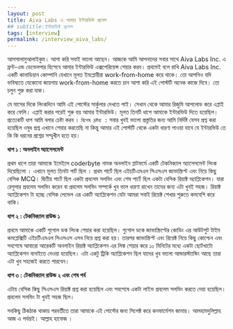 ```yaml
---
layout: post
title: Aiva Labs এ আমার ইন্টারভিউ প্রসেস
## subtitle:ইন্টারভিউ প্রসেস
tags: [interview]
permalink: /interview_aiva_labs/
---
```


আসসালামুআলাইকুম। আশা করি সবাই ভালো আছেন। আজকে আমি আপনাদের সবার সাথে Aiva Labs Inc. এ ফ্রন্ট-এন্ড ডেভেলপার হিসেবে আমার ইন্টারভিউ এক্সপেরিয়েন্স শেয়ার করব। প্রথমেই বলে রাখি Aiva Labs Inc. একটি কানাডিয়ান কোম্পানি যেখানে মূলত ইমপ্লোয়ীরা work-from-home করে থাকে। তো আপনিও যদি ভবিষ্যতে যেকোনো জায়গায় work-from-home করতে চান আশা করি এই পোস্টটি অনেক কাজে দিবে। তো চলুন শুরু করা যাক। 

মে মাসের দিকে লিংকদিনে আমি এই পোস্টের সার্কুলার দেখতে পাই। সেখান থেকে আমার রিজুমি আপলোড করে এপ্লাই করে ফেলি। এপ্লাই করার পরেই শুরু হয় আমার ইন্টারভিউ। মূলত তিনটি ধাপে আমাকে ইন্টারভিউ দিতে হয়েছিল। প্রত্যেকটি ধাপ আমি বলার চেষ্টা করব । 
`বিশেষ দ্রষ্টব্য :` সবার খুবই ভালো প্রস্তুতির জন্য আমি নির্দিষ্ট যেসব প্রশ্ন করা হয়েছিল ওষুধ প্রশ্ন এখানে শেয়ার করতেছি না কিন্তু আমার এই পোস্টটি থেকে একটা ধারণা পাওয়া যাবে যে ইন্টারভিউ তে কি কি ধরনের প্রশ্নের সম্মুখীন হতে হয়।

**ধাপ ১ : অনলাইন অ্যাসেসমেন্ট**

প্রথম ধাপে তারা আমাকে ইমেইলে coderbyte নামক অনলাইন প্লাটফর্মে একটি টেকনিক্যাল অ্যাসেসমেন্ট লিংক দিয়েছিলো । এখানে মূলত তিনটা পার্ট ছিল । প্রথম পার্টে ছিল এইচটিএমএল সিএসএস জাভাস্ক্রিপ্ট এবং নিয়ে কিছু বেসিক MCQ। দ্বিতীয় পার্টে ছিল একটা প্রবলেম সলভিং এবং শেষ পার্টে ছিল একটা বেসিক রিয়াক্ট অ্যাপ্লিকেশন। যারা রেগুলার প্রবলেম সলভিং করেন বা প্রবলেম সলভিং সম্পর্কে খুব ভাল ধারণা রাখেন তাদের জন্য এটা খুবই সহজ।  রিয়াক্ট অ্যাপ্লিকেশন টা হচ্ছে বেসিক লেভেল এর একটি অ্যাপ্লিকেশন যেটা আমরা সবাই রিয়েক্ট শেখার শুরুতে কমবেশি করে থাকি।

**ধাপ ২ : টেকনিক্যাল রাউন্ড ১**

প্রথমে আমাকে একটি গুগোল ডক লিংক শেয়ার করা হয়েছিল। গুগোল ডকে জাভাস্ক্রিপ্টের কোডিং এর আউটপুট টাইম কমপ্লেক্সিটি এইচটিএমএল সিএসএস এসব নিয়ে প্রশ্ন করা হয়। তারপর জাভাস্ক্রিপ্ট এবং রিয়েক্ট নিয়ে কিছু কোশ্চেন এবং সবশেষে আবারো আরেকটি অনলাইন  রিয়াক্ট অ্যাপ্লিকেশন এর লিঙ্ক শেয়ার করে ১০ মিনিটের মধ্যে একটা ছোটখাটো অ্যাপ্লিকেশন বানাইতে দেওয়া হয়েছিল। এটা একটু ট্রিকি অ্যাপ্লিকেশন ছিল যাদের খুব ভালো আন্ডারস্ট্যান্ডিং আছে তারা এটা খুব সহজেই করতে পারবেন।

**ধাপ ৩ : টেকনিক্যাল রাউন্ড ২ এবং শেষ পর্ব**

এটায় বেসিক কিছু সিএসএস রিয়াক্ট প্রশ্ন করা হয়েছিল এবং সবশেষে একটা লাইভ প্রবলেম সলভিং করতে দেয়া হয়েছিল। প্রবলেম সলভিং টা খুবই সহজ ছিল।


সবকিছু ঠিকঠাক থাকায় পরবর্তীতে তারা আমাকে এই পোস্টের জন্য সিলেক্ট করে কনফার্মেশন জানায়। আলহামদুলিল্লাহ আজ এ পর্যন্তই। আল্লাহ হাফেজ ।



